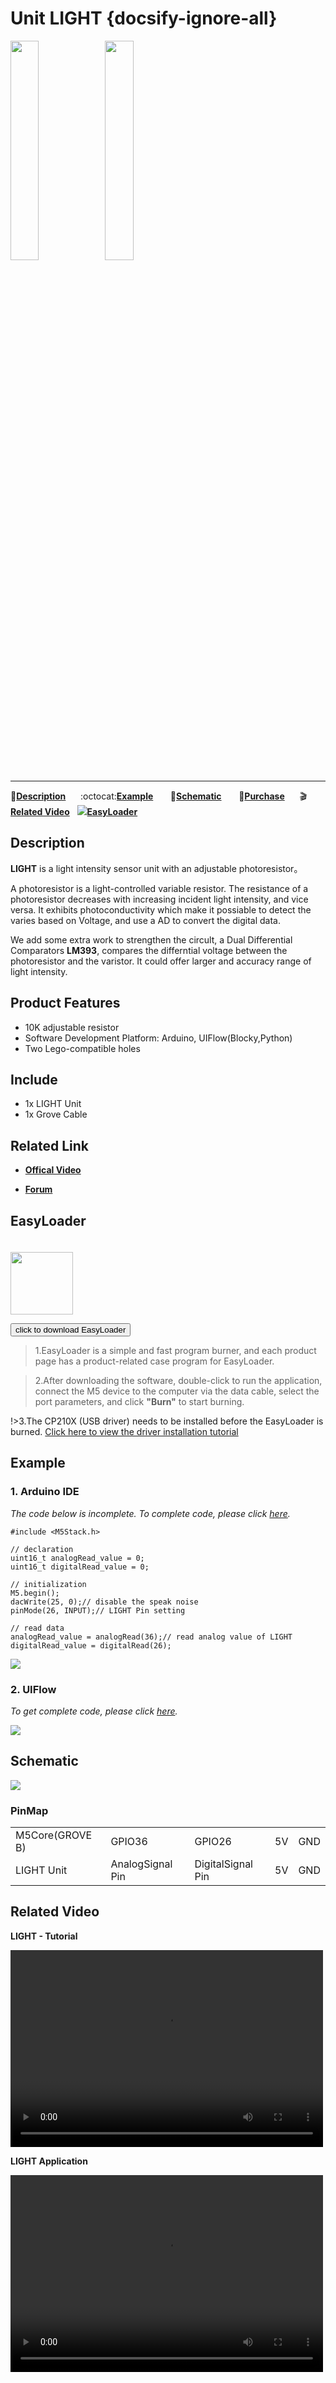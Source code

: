 # Unit LIGHT {docsify-ignore-all}

<img src="assets/img/product_pics/unit/M5GO_Unit_light.png" width="30%" height="30%"><img src="assets/img/product_pics/unit/unit_light_grove_b.png" width="30%" height="30%">

***

:memo:**[Description](#Description)**&nbsp;&nbsp;&nbsp;&nbsp;&nbsp;&nbsp;:octocat:**[Example](#Example)**&nbsp;&nbsp;&nbsp;&nbsp;&nbsp;&nbsp; :electric_plug:**[Schematic](#Schematic)** &nbsp;&nbsp;&nbsp;&nbsp;&nbsp;&nbsp;🛒**[Purchase](https://m5stack.com/collections/m5-unit/products/light-sensor-unit)**&nbsp;&nbsp;&nbsp;&nbsp;&nbsp;&nbsp;:clapper:**[Related Video](#Related-Video)**&nbsp;&nbsp;&nbsp;<img src="https://m5stack.oss-cn-shenzhen.aliyuncs.com/image/EasyLoader_logo-min.jpg">**[EasyLoader](#EasyLoader)**

## Description

**LIGHT** is a light intensity sensor unit with an adjustable photoresistor。

A photoresistor is a light-controlled variable resistor. The resistance of a photoresistor decreases with increasing incident light intensity, and vice versa.
It exhibits photoconductivity which make it possiable to detect the varies based on Voltage, and use a AD to convert the digital data.

We add some extra work to strengthen the circult, a Dual Differential Comparators **LM393**, compares the differntial voltage between the photoresistor and the varistor. It could offer larger and accuracy range of light intensity.

## Product Features

- 10K adjustable resistor
- Software Development Platform: Arduino, UIFlow(Blocky,Python)
- Two Lego-compatible holes

## Include

- 1x LIGHT Unit
- 1x Grove Cable

## Related Link

- **[Offical Video](https://www.youtube.com/channel/UCozgFVglWYQXbvTmGyS739w)**

- **[Forum](http://forum.m5stack.com/)**

## EasyLoader

<img src="https://m5stack.oss-cn-shenzhen.aliyuncs.com/image/EasyLoader_logo.png" width="100px" style="margin-top:20px">

<a href="https://m5stack.oss-cn-shenzhen.aliyuncs.com/EasyLoader/Unit/EasyLoader_Light.exe"><button type="button" class="btn btn-primary">click to download EasyLoader</button></a>

>1.EasyLoader is a simple and fast program burner, and each product page has a product-related case program for EasyLoader.

>2.After downloading the software, double-click to run the application, connect the M5 device to the computer via the data cable, select the port parameters, and click **"Burn"** to start burning.

!>3.The CP210X (USB driver) needs to be installed before the EasyLoader is burned. [Click here to view the driver installation tutorial](en/related_documents/establish_serial_connection)

## Example

### 1. Arduino IDE

*The code below is incomplete. To complete code, please click [here](https://github.com/m5stack/M5-ProductExampleCodes/tree/master/Unit/LIGHT/Arduino).*

```arduino
#include <M5Stack.h>

// declaration
uint16_t analogRead_value = 0;
uint16_t digitalRead_value = 0;

// initialization
M5.begin();
dacWrite(25, 0);// disable the speak noise
pinMode(26, INPUT);// LIGHT Pin setting

// read data
analogRead_value = analogRead(36);// read analog value of LIGHT
digitalRead_value = digitalRead(26);
```

<img src="assets/img/product_pics/unit/unit_example/LIGHT/example_unit_light_04.png">

### 2. UIFlow

*To get complete code, please click [here](https://github.com/m5stack/M5-ProductExampleCodes/tree/master/Unit/LIGHT/UIFlow).*

<img src="assets/img/product_pics/unit/unit_example/LIGHT/example_unit_light_03.png">

## Schematic

<img src="assets/img/product_pics/unit/light_sch.JPG">

### PinMap

<table>
 <tr><td>M5Core(GROVE B)</td><td>GPIO36</td><td>GPIO26</td><td>5V</td><td>GND</td></tr>
 <tr><td>LIGHT Unit</td><td>AnalogSignal Pin</td><td>DigitalSignal Pin</td><td>5V</td><td>GND</td></tr>
</table>

## Related Video

**LIGHT - Tutorial**

<video width="500" height="315" controls>
    <source src="https://m5stack.oss-cn-shenzhen.aliyuncs.com/video/LukeVideo/m5stack%20iot%20lighting%20part%202%20-%20light%20sensor%20control.mp4" type="video/mp4">
</video>

**LIGHT Application**

<video width="500" height="315" controls>
    <source src="https://m5stack.oss-cn-shenzhen.aliyuncs.com/video/Blog/Twitch201901/Light%20Units.mp4" type="video/mp4">
</video>